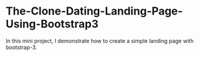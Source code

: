 # The-Clone-Dating-Landing-Page-Using-Bootstrap3
In this mini project, I demonstrate how to create a simple landing page with bootstrap-3.
